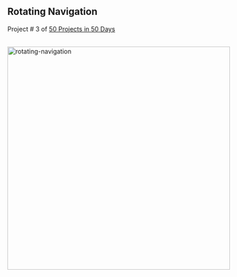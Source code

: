 ## Rotating Navigation
Project # 3 of [50 Projects in 50 Days](https://50projects50days.com/) <br><br>

<!-- ![rotating-navigation](docs/03-rotating-navigation.gif) -->

<img src="./docs/03-rotating-navigation.gif" alt="rotating-navigation" width="500"/>
